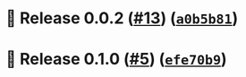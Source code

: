 # 🚀 Release 0.0.2 ([#13](https://github.com/the-reacher-data/massive-devops/pull/13)) ([`a0b5b81`](https://github.com/the-reacher-data/massive-devops/commit/a0b5b8121490b32fc8bcff86341a6ad418724612))












# 🚀 Release 0.1.0 ([#5](https://github.com/the-reacher-data/massive-devops/pull/5)) ([`efe70b9`](https://github.com/the-reacher-data/massive-devops/commit/efe70b96d686655c6bb03b4de2ff71e0d8b98d8f))
